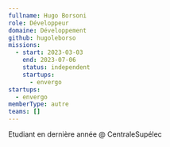 ```yaml
---
fullname: Hugo Borsoni
role: Développeur
domaine: Développement
github: hugoleborso
missions:
  - start: 2023-03-03
    end: 2023-07-06
    status: independent
    startups:
      - envergo
startups:
  - envergo
memberType: autre
teams: []
---
```

Etudiant en dernière année @ CentraleSupélec